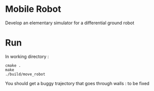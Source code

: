 # Mobile Robot
Develop an elementary simulator for a differential ground robot

# Run

In working directory :
```
cmake .
make
./build/move_robot
```

You should get a buggy trajectory that goes through walls : to be fixed
